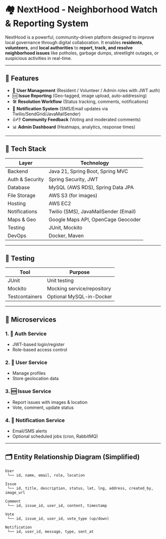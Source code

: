 # 🏘️ NextHood - Neighborhood Watch & Reporting System

NextHood is a powerful, community-driven platform designed to improve local governance through digital collaboration. It enables **residents**, **volunteers**, and **local authorities** to **report, track, and resolve neighborhood issues** like potholes, garbage dumps, streetlight outages, or suspicious activities in real-time.

---

## 🚀 Features

- 🔐 **User Management** (Resident / Volunteer / Admin roles with JWT auth)
- 🆘 **Issue Reporting** (Geo-tagged, image upload, auto-addressing)
- 🛠️ **Resolution Workflow** (Status tracking, comments, notifications)
- 📢 **Notification System** (SMS/Email updates via Twilio/SendGrid/JavaMailSender)
- 👍👎 **Community Feedback** (Voting and moderated comments)
- 📊 **Admin Dashboard** (Heatmaps, analytics, response times)

---
## 🔧 Tech Stack

| Layer         | Technology                                     |
|---------------|------------------------------------------------|
| Backend       | Java 21, Spring Boot, Spring MVC              |
| Auth & Security | Spring Security, JWT                        |
| Database      | MySQL (AWS RDS), Spring Data JPA              |
| File Storage  | AWS S3 (for images)                           |
| Hosting       | AWS EC2                                       |
| Notifications | Twilio (SMS), JavaMailSender (Email)          |
| Maps & Geo    | Google Maps API, OpenCage Geocoder            |
| Testing       | JUnit, Mockito                                |
| DevOps        | Docker, Maven                                 |

---

## 🧪 Testing

| Tool         | Purpose                        |
|--------------|--------------------------------|
| JUnit        | Unit testing                   |
| Mockito      | Mocking service/repository     |
| Testcontainers | Optional MySQL-in-Docker     |

---

## 📁 Microservices

### 1. 🔐 Auth Service
- JWT-based login/register
- Role-based access control

### 2. 👤 User Service
- Manage profiles
- Store geolocation data

### 3. 🆘 Issue Service
- Report issues with images & location
- Vote, comment, update status

### 4. 📢 Notification Service
- Email/SMS alerts
- Optional scheduled jobs (cron, RabbitMQ)

---

## 🗂️ Entity Relationship Diagram (Simplified)

```text
User
 └── id, name, email, role, location

Issue
 └── id, title, description, status, lat, lng, address, created_by, image_url

Comment
 └── id, issue_id, user_id, content, timestamp

Vote
 └── id, issue_id, user_id, vote_type (up/down)

Notification
 └── id, user_id, message, type, sent_at
